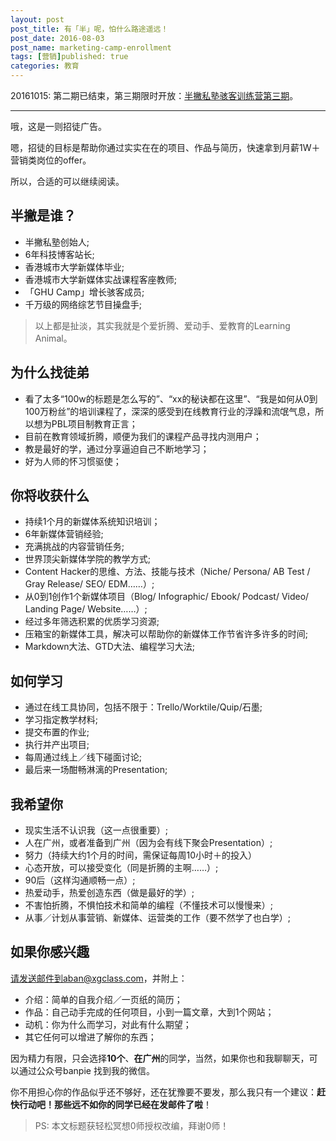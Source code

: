 ```yaml
---
layout: post
post_title: 有「半」呢，怕什么路途遥远！
post_date: 2016-08-03
post_name: marketing-camp-enrollment
tags: [营销]published: true
categories: 教育
---
```


20161015: 第二期已结束，第三期限时开放：[半撇私塾骇客训练营第三期](http://learn.bpteach.com/classroom/3/introduction?utm_source=bpblog&utm_medium=textlink&utm_campaign=enrollnotice)。

- - - 

哦，这是一则招徒广告。

嗯，招徒的目标是帮助你通过实实在在的项目、作品与简历，快速拿到月薪1W＋营销类岗位的offer。

所以，合适的可以继续阅读。

## 半撇是谁？

- 半撇私塾创始人;
- 6年科技博客站长;
- 香港城市大学新媒体毕业;
- 香港城市大学新媒体实战课程客座教师;
- 「GHU Camp」增长骇客成员;
- 千万级的网络综艺节目操盘手;

> 以上都是扯淡，其实我就是个爱折腾、爱动手、爱教育的Learning Animal。

## 为什么找徒弟

- 看了太多“100w的标题是怎么写的”、“xx的秘诀都在这里”、“我是如何从0到100万粉丝”的培训课程了，深深的感受到在线教育行业的浮躁和流氓气息，所以想为PBL项目制教育正言；
- 目前在教育领域折腾，顺便为我们的课程产品寻找内测用户；
- 教是最好的学，通过分享逼迫自己不断地学习；
- 好为人师的怀习惯驱使；

## 你将收获什么

- 持续1个月的新媒体系统知识培训；
- 6年新媒体营销经验;
- 充满挑战的内容营销任务;
- 世界顶尖新媒体学院的教学方式;
- Content Hacker的思维、方法、技能与技术（Niche/ Persona/ AB Test / Gray Release/ SEO/ EDM……）;
- ​从0到1创作1个新媒体项目（Blog/ Infographic/ Ebook/ Podcast/ Video/ Landing Page/ Website……）;
- 经过多年筛选积累的优质学习资源;
- 压箱宝的新媒体工具，解决可以帮助你的新媒体工作节省许多许多的时间;
- Markdown大法、GTD大法、编程学习大法;

## 如何学习

- 通过在线工具协同，包括不限于：Trello/Worktile/Quip/石墨;
- 学习指定教学材料;
- 提交布置的作业;
- 执行并产出项目;
- 每周通过线上／线下碰面讨论;
- 最后来一场酣畅淋漓的Presentation;


## 我希望你

- 现实生活不认识我（这一点很重要）;
- 人在广州，或者准备到广州（因为会有线下聚会Presentation）;
- 努力（持续大约1个月的时间，需保证每周10小时＋的投入）
- 心态开放，可以接受变化（同是折腾的主啊……）;
- 90后（这样沟通顺畅一点）;
- 热爱动手，热爱创造东西（做是最好的学）;
- 不害怕折腾，不惧怕技术和简单的编程（不懂技术可以慢慢来）;
- 从事／计划从事营销、新媒体、运营类的工作（要不然学了也白学）;

## 如果你感兴趣

请发送邮件到aban@xgclass.com，并附上：
- 介绍：简单的自我介绍／一页纸的简历；
- 作品：自己动手完成的任何项目，小到一篇文章，大到1个网站；
- 动机：你为什么而学习，对此有什么期望；
- 其它任何可以增进了解你的东西；

因为精力有限，只会选择**10个**、**在广州**的同学，当然，如果你也和我聊聊天，可以通过公众号banpie
找到我的微信。

你不用担心你的作品似乎还不够好，还在犹豫要不要发，那么我只有一个建议：**赶快行动吧！那些远不如你的同学已经在发邮件了啦**！


> PS: 本文标题获轻松冥想0师授权改编，拜谢0师！
